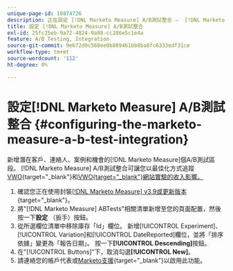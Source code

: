 ```yaml
---
unique-page-id: 18874726
description: 正在設定 [!DNL Marketo Measure] A/B測試整合 —  [!DNL Marketo Measure]
title: 設定 [!DNL Marketo Measure] A/B測試整合
exl-id: 25fc25eb-9a72-4824-9a98-cc286e5c1e4a
feature: A/B Testing, Integration
source-git-commit: 9e672d0c568ee0b889461bb8ba6fc6333edf31ce
workflow-type: tm+mt
source-wordcount: '112'
ht-degree: 0%

---
```


# 設定[!DNL Marketo Measure] A/B測試整合 {#configuring-the-marketo-measure-a-b-test-integration}

新增潛在客戶、連絡人、案例和機會的[!DNL Marketo Measure]個A/B測試區段。 [!DNL Marketo Measure] A/B測試整合可讓您以最佳化方式追蹤[VWO](https://vwo.com/){target="_blank"}和[VWO{target="_blank"}網站實驗的收入影響。](https://www.optimizely.com/)

1. 確認您正在使用封裝[[!DNL Marketo Measure] v3.9或更新版本](https://appexchange.salesforce.com/appxListingDetail?listingId=a0N3000000B3KLuEAN){target="_blank"}。
1. 將&quot;[!DNL Marketo Measure] ABTests&quot;相關清單新增至您的頁面配置，然後按一下&#x200B;**設定** （扳手）按鈕。
1. 從所選欄位清單中移除庫存「Id」欄位。 新增[!UICONTROL Experiment]、[!UICONTROL Variation]和[!UICONTROL DateReported]欄位，並將「排序依據」變更為「報告日期」。 按一下&#x200B;**[!UICONTROL Descending]**&#x200B;按鈕。
1. 在&quot;[!UICONTROL Buttons]&quot;下，取消勾選&#x200B;**[!UICONTROL New]**。
1. 請連絡您的帳戶代表或[Marketo支援](https://nation.marketo.com/t5/support/ct-p/Support){target="_blank"}以啟用此功能。

